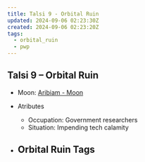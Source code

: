 ```yaml
---
title: Talsi 9 - Orbital Ruin
updated: 2024-09-06 02:23:30Z
created: 2024-09-06 02:23:20Z
tags:
  - orbital_ruin
  - pwp
---
```


## Talsi 9 &ndash; Orbital Ruin

- Moon: [Aribiam - Moon](../../../Gaming/StarsWithoutNumber/PiratesWithoutPlunder/Aribiam%20-%20Moon.md)

- Atributes
	- Occupation: Government researchers
	- Situation: Impending tech calamity

- Orbital Ruin Tags
	- 